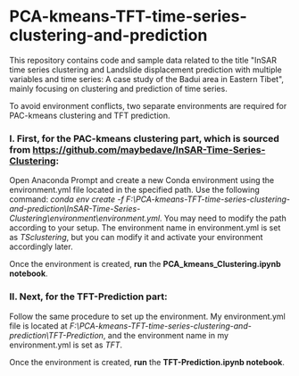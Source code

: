 # PCA-kmeans-TFT-time-series-clustering-and-prediction
This repository contains code and sample data related to the title "InSAR time series clustering and Landslide displacement prediction with multiple variables and time series: A case study of the Badui area in Eastern Tibet", mainly focusing on clustering and prediction of time series.

To avoid environment conflicts, two separate environments are required for PAC-kmeans clustering and TFT prediction.

### I. First, for the PAC-kmeans clustering part, which is sourced from https://github.com/maybedave/InSAR-Time-Series-Clustering:

Open Anaconda Prompt and create a new Conda environment using the environment.yml file located in the specified path. Use the following command: _conda env create -f F:\PCA-kmeans-TFT-time-series-clustering-and-prediction\InSAR-Time-Series-Clustering\environment\environment.yml_. You may need to modify the path according to your setup. The environment name in environment.yml is set as _TSclustering_, but you can modify it and activate your environment accordingly later.

Once the environment is created, **run** the **PCA_kmeans_Clustering.ipynb notebook**.

### II. Next, for the TFT-Prediction part:

Follow the same procedure to set up the environment. My environment.yml file is located at _F:\PCA-kmeans-TFT-time-series-clustering-and-prediction\TFT-Prediction_, and the environment name in my environment.yml is set as _TFT_.

Once the environment is created, **run** the **TFT-Prediction.ipynb notebook**.
